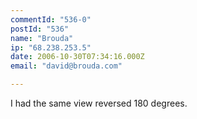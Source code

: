 ```yaml
---
commentId: "536-0"
postId: "536"
name: "Brouda"
ip: "68.238.253.5"
date: 2006-10-30T07:34:16.000Z
email: "david@brouda.com"

---
```

<p>I had the same view reversed 180 degrees.</p>